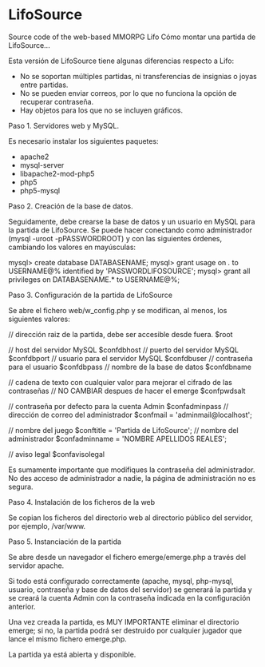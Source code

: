 LifoSource
==========

Source code of the web-based MMORPG Lifo
Cómo montar una partida de LifoSource...

Esta versión de LifoSource tiene algunas diferencias respecto a Lifo:
- No se soportan múltiples partidas, ni transferencias de insignias o joyas entre partidas.
- No se pueden enviar correos, por lo que no funciona la opción de recuperar contraseña.
- Hay objetos para los que no se incluyen gráficos.

Paso 1. Servidores web y MySQL.

Es necesario instalar los siguientes paquetes:
- apache2
- mysql-server
- libapache2-mod-php5
- php5
- php5-mysql

Paso 2. Creación de la base de datos.

Seguidamente, debe crearse la base de datos y un usuario en MySQL para la partida de LifoSource. Se puede hacer conectando como administrador (mysql -uroot -pPASSWORDROOT) y con las siguientes órdenes, cambiando los valores en mayúsculas:

mysql> create database DATABASENAME;
mysql> grant usage on *.* to USERNAME@% identified by 'PASSWORDLIFOSOURCE';
mysql> grant all privileges on DATABASENAME.* to USERNAME@%;

Paso 3. Configuración de la partida de LifoSource

Se abre el fichero web/w_config.php y se modifican, al menos, los siguientes valores:

  // dirección raiz de la partida, debe ser accesible desde fuera.
  $root

  // host del servidor MySQL
  $confdbhost 
  // puerto del servidor MySQL
  $confdbport
  // usuario para el servidor MySQL
  $confdbuser
  // contraseña para el usuario
  $confdbpass
  // nombre de la base de datos
  $confdbname

  // cadena de texto con cualquier valor para mejorar el cifrado de las contraseñas
  // NO CAMBIAR despues de hacer el emerge
  $confpwdsalt

  // contraseña por defecto para la cuenta Admin
  $confadminpass
  // dirección de correo del administrador
  $confmail = 'adminmail@localhost';

  // nombre del juego
  $conftitle = 'Partida de LifoSource';
  // nombre del administrador
  $confadminname = 'NOMBRE APELLIDOS REALES';

  // aviso legal
  $confavisolegal

Es sumamente importante que modifiques la contraseña del administrador.
No des acceso de administrador a nadie, la página de administración no es segura.

Paso 4. Instalación de los ficheros de la web

Se copian los ficheros del directorio web al directorio público del servidor, por ejemplo, /var/www.

Paso 5. Instanciación de la partida

Se abre desde un navegador el fichero emerge/emerge.php a través del servidor apache.

Si todo está configurado correctamente (apache, mysql, php-mysql, usuario, contraseña y base de datos del servidor) se generará la partida y se creará la cuenta Admin con la contraseña indicada en la configuración anterior.

Una vez creada la partida, es MUY IMPORTANTE eliminar el directorio emerge; si no, la partida podrá ser destruido por cualquier jugador que lance el mismo fichero emerge.php.


La partida ya está abierta y disponible.
